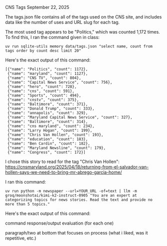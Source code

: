 CNS Tags
September 22, 2025

The tags.json file contains all of the tags used on the CNS site, and includes data like the number of uses and URL slug for each tag.

The most used tag appears to be "Politics," which was counted 1,172 times. To find this, I ran the command given in class:

```{bash}
uv run sqlite-utils memory data/tags.json "select name, count from tags order by count desc limit 20"
```

Here's the exact output of this command:
```
[{"name": "Politics", "count": 1172},
 {"name": "maryland", "count": 1127},
 {"name": "CNS TV", "count": 804},
 {"name": "Capital News Service", "count": 756},
 {"name": "hero", "count": 728},
 {"name": "cns", "count": 591},
 {"name": "Sports", "count": 494},
 {"name": "cnstv", "count": 375},
 {"name": "Baltimore", "count": 371},
 {"name": "Donald Trump", "count": 333},
 {"name": "annapolis", "count": 329},
 {"name": "Maryland Capital News Service", "count": 327},
 {"name": "Baltimore", "count": 314},
 {"name": "cns maryland", "count": 234},
 {"name": "Larry Hogan", "count": 199},
 {"name": "Chris Van Hollen", "count": 193},
 {"name": "education", "count": 183},
 {"name": "Ben Cardin", "count": 182},
 {"name": "Maryland Newsline", "count": 179},
 {"name": "Congress", "count": 172}]
```

I chose this story to read for the tag "Chris Van Hollen": https://cnsmaryland.org/2025/04/18/returning-from-el-salvador-van-hollen-says-we-need-to-bring-mr-abrego-garcia-home/

I ran this command:
```{bash}
uv run python -m newspaper --url=YOUR_URL -of=text | llm -m groq/moonshotai/kimi-k2-instruct-0905 "You are an expert at categorizing topics for news stories. Read the text and provide no more than 5 topics."
```

Here's the exact output of this command:


command
response/output
evaluation
(for each one)


paragraph/two at bottom that focuses on process (what i liked, was it repetitive, etc.)